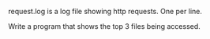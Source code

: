 request.log is a log file showing http requests. One per line.

Write a program that shows the top 3 files being accessed.
